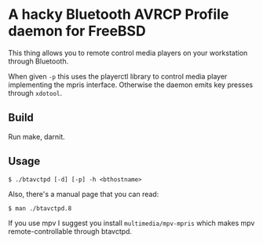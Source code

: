 # A hacky Bluetooth AVRCP Profile daemon for FreeBSD

This thing allows you to remote control media players on your workstation through Bluetooth.

When given `-p` this uses the playerctl library to control media player implementing the mpris interface.
Otherwise the daemon emits key presses through `xdotool`.

## Build

Run make, darnit.

## Usage

```console
$ ./btavctpd [-d] [-p] -h <bthostname>
```

Also, there's a manual page that you can read:

```console
$ man ./btavctpd.8
```

If you use mpv I suggest you install `multimedia/mpv-mpris` which makes mpv remote-controllable through btavctpd.
